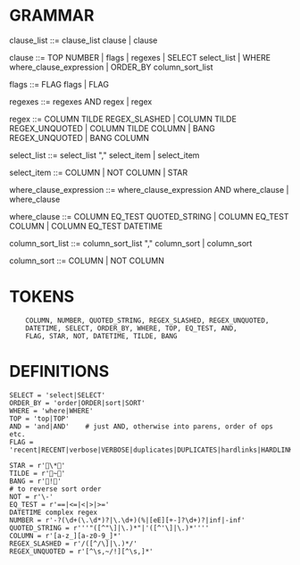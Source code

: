 GRAMMAR
=======

clause_list         	::= clause_list clause
                    	 | clause

clause              	::= TOP NUMBER
                    	 | flags
                    	 | regexes
                    	 | SELECT select_list
                    	 | WHERE where_clause_expression
                    	 | ORDER_BY column_sort_list

flags               	::= FLAG flags
                    	 | FLAG

regexes             	::= regexes AND regex
                    	 | regex

regex               	::= COLUMN TILDE REGEX_SLASHED
                    	 | COLUMN TILDE REGEX_UNQUOTED
                    	 | COLUMN TILDE COLUMN
                    	 | BANG REGEX_UNQUOTED
                    	 | BANG COLUMN

select_list         	::= select_list "," select_item
                    	 | select_item

select_item         	::= COLUMN
                    	 | NOT COLUMN
                    	 | STAR

where_clause_expression	::= where_clause_expression AND where_clause
                    	 | where_clause

where_clause        	::= COLUMN EQ_TEST QUOTED_STRING
                    	 | COLUMN EQ_TEST COLUMN
                    	 | COLUMN EQ_TEST DATETIME

column_sort_list    	::= column_sort_list "," column_sort
                    	 | column_sort

column_sort         	::= COLUMN
                    	 | NOT COLUMN



TOKENS
======
        COLUMN, NUMBER, QUOTED_STRING, REGEX_SLASHED, REGEX_UNQUOTED,
        DATETIME, SELECT, ORDER_BY, WHERE, TOP, EQ_TEST, AND,
        FLAG, STAR, NOT, DATETIME, TILDE, BANG

DEFINITIONS
===========
    SELECT = 'select|SELECT'
    ORDER_BY = 'order|ORDER|sort|SORT'
    WHERE = 'where|WHERE'
    TOP = 'top|TOP'
    AND = 'and|AND'    # just AND, otherwise into parens, order of ops etc.
    FLAG = 'recent|RECENT|verbose|VERBOSE|duplicates|DUPLICATES|hardlinks|HARDLINKS'

    STAR = r'\*'
    TILDE = r'~'
    BANG = r'!'
    # to reverse sort order
    NOT = r'\-'
    EQ_TEST = r'==|<=|<|>|>='
    DATETIME complex regex
    NUMBER = r'-?(\d+(\.\d*)?|\.\d+)(%|[eE][+-]?\d+)?|inf|-inf'
    QUOTED_STRING = r'''"([^"\]|\.)*"|'([^'\]|\.)*''''
    COLUMN = r'[a-z_][a-z0-9_]*'
    REGEX_SLASHED = r'/([^/\]|\.)*/'
    REGEX_UNQUOTED = r'[^\s,~/!][^\s,]*'
